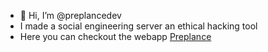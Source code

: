- 👋 Hi, I’m @preplancedev
- I made a social engineering server an ethical hacking tool 
- Here you can checkout the webapp  [Preplance](https://pages.preplance.com/)

<!---
preplance/preplance is a ✨ special ✨ repository because its `README.md` (this file) appears on your GitHub profile.
You can click the Preview link to take a look at your changes.
--->
